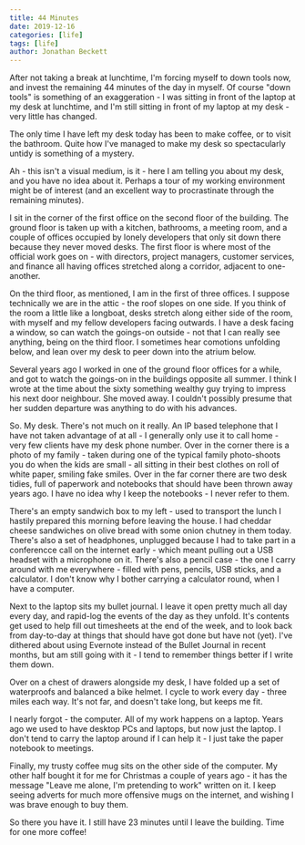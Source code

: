 ```yaml
---
title: 44 Minutes
date: 2019-12-16
categories: [life]
tags: [life]
author: Jonathan Beckett
---
```


After not taking a break at lunchtime, I'm forcing myself to down tools now, and invest the remaining 44 minutes of the day in myself. Of course "down tools" is something of an exaggeration - I was sitting in front of the laptop at my desk at lunchtime, and I'm still sitting in front of my laptop at my desk - very little has changed.

The only time I have left my desk today has been to make coffee, or to visit the bathroom. Quite how I've managed to make my desk so spectacularly untidy is something of a mystery.

Ah - this isn't a visual medium, is it - here I am telling you about my desk, and you have no idea about it. Perhaps a tour of my working environment might be of interest (and an excellent way to procrastinate through the remaining minutes).

I sit in the corner of the first office on the second floor of the building. The ground floor is taken up with a kitchen, bathrooms, a meeting room, and a couple of offices occupied by lonely developers that only sit down there because they never moved desks. The first floor is where most of the official work goes on - with directors, project managers, customer services, and finance all having offices stretched along a corridor, adjacent to one-another.

On the third floor, as mentioned, I am in the first of three offices. I suppose technically we are in the attic - the roof slopes on one side. If you think of the room a little like a longboat, desks stretch along either side of the room, with myself and my fellow developers facing outwards. I have a desk facing a window, so can watch the goings-on outside - not that I can really see anything, being on the third floor. I sometimes hear comotions unfolding below, and lean over my desk to peer down into the atrium below.

Several years ago I worked in one of the ground floor offices for a while, and got to watch the goings-on in the buildings opposite all summer. I think I wrote at the time about the sixty something wealthy guy trying to impress his next door neighbour. She moved away. I couldn't possibly presume that her sudden departure was anything to do with his advances.

So. My desk. There's not much on it really. An IP based telephone that I have not taken advantage of at all - I generally only use it to call home - very few clients have my desk phone number. Over in the corner there is a photo of my family - taken during one of the typical family photo-shoots you do when the kids are small - all sitting in their best clothes on roll of white paper, smiling fake smiles. Over in the far corner there are two desk tidies, full of paperwork and notebooks that should have been thrown away years ago. I have no idea why I keep the notebooks - I never refer to them.

There's an empty sandwich box to my left - used to transport the lunch I hastily prepared this morning before leaving the house. I had cheddar cheese sandwiches on olive bread with some onion chutney in them today. There's also a set of headphones, unplugged because I had to take part in a conferencce call on the internet early - which meant pulling out a USB headset with a microphone on it. There's also a pencil case - the one I carry around with me everywhere - filled with pens, pencils, USB sticks, and a calculator. I don't know why I bother carrying a calculator round, when I have a computer.

Next to the laptop sits my bullet journal. I leave it open pretty much all day every day, and rapid-log the events of the day as they unfold. It's contents get used to help fill out timesheets at the end of the week, and to look back from day-to-day at things that should have got done but have not (yet). I've dithered about using Evernote instead of the Bullet Journal in recent months, but am still going with it - I tend to remember things better if I write them down.

Over on a chest of drawers alongside my desk, I have folded up a set of waterproofs and balanced a bike helmet. I cycle to work every day - three miles each way. It's not far, and doesn't take long, but keeps me fit.

I nearly forgot - the computer. All of my work happens on a laptop. Years ago we used to have desktop PCs and laptops, but now just the laptop. I don't tend to carry the laptop around if I can help it - I just take the paper notebook to meetings.

Finally, my trusty coffee mug sits on the other side of the computer. My other half bought it for me for Christmas a couple of years ago - it has the message "Leave me alone, I'm pretending to work" written on it. I keep seeing adverts for much more offensive mugs on the internet, and wishing I was brave enough to buy them.

So there you have it. I still have 23 minutes until I leave the building. Time for one more coffee!